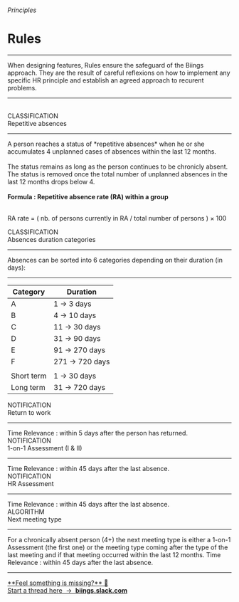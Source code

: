 <h6 class="subtitle is-6 is-uppercase has-text-grey">Principles</h6><h1 class="title is-1 is-family-secondary">Rules</h1>
<hr class="is-visible">
<p class="subtitle is-5 is-family-secondary">
    When designing features, <span class="has-text-weight-semibold">Rules</span> ensure the safeguard of the Biings approach. They are the result of careful reflexions on how to implement any specific HR principle and establish an agreed approach to recurent problems.
</p>

<hr class="is-visible"><br>

<div id="r-wc" class="box is-expandable is-unselectable is-large is-well" onclick="toggleExpand('r-wc')">
    <span class="subtitle is-size-7 has-text-primary">CLASSIFICATION</span><br>
    <span class="title is-4 is-family-sans-serif has-text-weight-semibold">Repetitive absences</span>
    <div class="expanded-content content">
        <hr class="is-visible">
        A person reaches a status of *repetitive absences* when he or she accumulates 4 unplanned cases of absences within the last 12 months.
        <br><br>
        The status remains as long as the person continues to be chronicly absent. The status is removed once the total number of unplanned absences in the last 12 months drops below 4.
        <br><br>
        <strong>Formula : Repetitive absence rate (RA) within a group</strong><br><br>
        <p class="has-text-centered box is-bordered">RA rate = ( nb. of persons currently in RA / total number of persons ) &times; 100</p>
    </div>
</div>

<div id="r-adc" class="box is-large is-expandable is-unselectable is-well" onclick="toggleExpand('r-adc')">
    <span class="subtitle is-size-7 has-text-primary">CLASSIFICATION</span><br>
    <span class="title is-4 is-family-sans-serif has-text-weight-semibold">Absences duration categories</span>
    <div class="expanded-content content">
        <hr class="is-visible">
        Absences can be sorted into 6 categories depending on their duration (in days):
        <hr class="is-smaller">
        <table>
            <thead><tr><th>Category</th><th>Duration</th></tr></thead>
            <tbody>            
                <tr><td>A</td><td>1 → 3 days</td></tr>
                <tr><td>B</td><td>4 → 10 days</td></tr>
                <tr><td>C</td><td>11 → 30 days</td></tr>
                <tr><td>D</td><td>31 → 90 days</td></tr>
                <tr><td>E</td><td>91 → 270 days</td></tr>
                <tr><td>F</td><td>271 → 720 days</td></tr>
                <tr><td></td><td></td></tr>
                <tr><td>Short term</td><td>1 → 30 days</td></tr>
                <tr><td>Long term</td><td>31 → 720 days</td></tr>
            </tbody>
        </table>
    </div>
</div>

<div id="r-rtw" class="box is-expandable is-large is-well is-unselectable" onclick="toggleExpand('r-rtw')">
    <span class="subtitle is-size-7 has-text-primary">NOTIFICATION</span><br>
    <span class="title is-4 is-family-sans-serif has-text-weight-semibold">Return to work</span>
    <div class="expanded-content">
        <hr class="is-visible">
        <span class="has-text-weight-medium">Time Relevance</span> : within <span class="has-text-primary">5 days</span> after the person has returned.
    </div>
</div>

<div id="r-asm" class="box is-expandable is-large is-well is-unselectable" onclick="toggleExpand('r-asm')">
    <span class="subtitle is-size-7 has-text-primary">NOTIFICATION</span><br>
    <span class="title is-4 is-family-sans-serif has-text-weight-semibold">1-on-1 Assessment (<span class="">I</span> & <span class="">II</span>)</span>
    <div class="expanded-content">
        <hr class="is-visible">
        <span class="has-text-weight-medium">Time Relevance</span> : within <span class="has-text-primary">45 days</span> after the last absence.
    </div>
</div>

<div id="r-hrasm" class="box is-expandable is-large is-well is-unselectable" onclick="toggleExpand('r-hrasm')">
    <span class="subtitle is-size-7 has-text-primary">NOTIFICATION</span><br>
    <span class="title is-4 is-family-sans-serif has-text-weight-semibold">HR Assessment</span>
    <div class="expanded-content">
        <hr class="is-visible">
        <span class="has-text-weight-medium">Time Relevance</span> : within <span class="has-text-primary">45 days</span> after the last absence.
    </div>
</div>

<div id="r-algo1" class="box is-expandable is-large is-well is-unselectable" onclick="toggleExpand('r-algo1')">
    <span class="subtitle is-size-7 has-text-primary">ALGORITHM</span><br>
    <span class="title is-4 is-family-sans-serif has-text-weight-semibold">Next meeting type</span>
    <div class="expanded-content">
        <hr class="is-visible">
        For a chronically absent person (4+) the next meeting type is either a 1-on-1 Assessment (the first one) or the meeting type coming after the type of the last meeting and if that meeting occurred within the last 12 months.
        <span class="has-text-weight-medium">Time Relevance</span> : within <span class="has-text-primary">45 days</span> after the last absence.
    </div>
</div>

<hr>

<a href="https://biings.slack.com" target="blank" class="box is-bordered">
    **Feel something is missing?** 🤔 <br>Start a thread here &nbsp;→&nbsp; <strong class="has-text-primary">biings.slack.com</strong></a>
</a>
